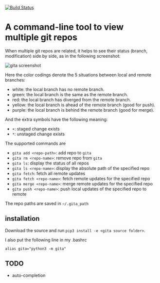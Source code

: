 [![Build Status](https://travis-ci.org/nosarthur/gita.svg?branch=master)](https://travis-ci.org/nosarthur/gita)
# A command-line tool to view multiple git repos

When multiple git repos are related, it helps to see their status (branch, modification) side by side,
as in the following screenshot:

![gita screenshot](https://github.com/nosarthur/gita/raw/master/screenshot.png)

Here the color codings denote the 5 situations between local and remote branches:

* white: the local branch has no remote branch.
* green: the local branch is the same as the remote branch.
* red: the local branch has diverged from the remote branch.
* yellow: the local branch is ahead of the remote branch (good for push).
* purple: the local branch is behind the remote branch (good for merge).

And the extra symbols have the following meaning:

* `+`: staged change exists
* `*`: unstaged change exists

The supported commands are

* `gita add <repo-path>`: add repo to `gita`
* `gita rm <repo-name>`: remove repo from `gita`
* `gita ls`: display the status of all repos
* `gita ls <repo-name>`: display the absolute path of the specified repo
* `gita fetch`: fetch all remote updates
* `gita fetch <repo-name>`: fetch remote updates for the specified repo
* `gita merge <repo-name>`: merge remote updates for the specified repo
* `gita push <repo-name>`: push local updates of the specified repo to remote

The repo paths are saved in `~/.gita_path`

## installation

Download the source and run `pip3 install -e <gita source folder>`.

I also put the following line in my .bashrc
```
alias gita="python3 -m gita"
```

## TODO
* auto-completion
